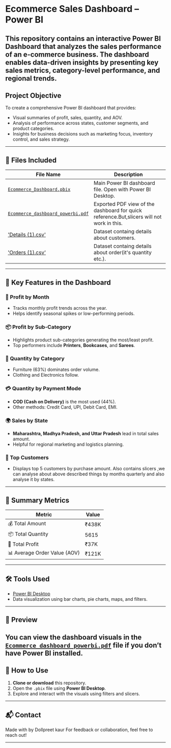 #  Ecommerce Sales Dashboard – Power BI
This repository contains an interactive **Power BI Dashboard** that analyzes the sales performance of an e-commerce business. The dashboard enables data-driven insights by presenting key sales metrics, category-level performance, and regional trends.
---
##  Project Objective
To create a comprehensive Power BI dashboard that provides:
- Visual summaries of profit, sales, quantity, and AOV.
- Analysis of performance across states, customer segments, and product categories.
- Insights for business decisions such as marketing focus, inventory control, and sales strategy.
---
## 📁 Files Included

| File Name | Description |
|-----------|-------------|
| [`Ecommerce_Dashboard.pbix`](https://github.com/dollpreetkaur/PowerBi_Dashboards-/blob/main/Ecommerce_dashboard_powerbi.pbix) | Main Power BI dashboard file. Open with Power BI Desktop. |
| [`Ecommerce_dashboard_powerbi.pdf`](https://github.com/dollpreetkaur/PowerBi_Dashboards-/blob/main/Ecommerce_dashboard_powerbi.pdf) | Exported PDF view of the dashboard for quick reference.But,slicers will not work in this. |
|['Details (1).csv'](https://github.com/dollpreetkaur/PowerBi_Dashboards-/blob/main/Details%20(1).csv)|Dataset containg details about customers.|
|['Orders (1).csv'](https://github.com/dollpreetkaur/PowerBi_Dashboards-/blob/main/Orders%20(1).csv)|Dataset containg details about order(it's quantity etc.).|
---

## 📌 Key Features in the Dashboard
### 📅 Profit by Month
- Tracks monthly profit trends across the year.
- Helps identify seasonal spikes or low-performing periods.
### 📦 Profit by Sub-Category
- Highlights product sub-categories generating the most/least profit.
- Top performers include **Printers**, **Bookcases**, and **Sarees**.
### 🛒 Quantity by Category
- Furniture (63%) dominates order volume.
- Clothing and Electronics follow.
### 💳 Quantity by Payment Mode
- **COD (Cash on Delivery)** is the most used (44%).
- Other methods: Credit Card, UPI, Debit Card, EMI.
### 🌍 Sales by State
- **Maharashtra, Madhya Pradesh, and Uttar Pradesh** lead in total sales amount.
- Helpful for regional marketing and logistics planning.
### 👥 Top Customers
- Displays top 5 customers by purchase amount.
Also contains slicers ,we can analyse about above described things by months quarterly and also analyse it by states.
---

## 🧾 Summary Metrics

| Metric              | Value    |
|---------------------|----------|
| 💰 Total Amount      | ₹438K    |
| 📦 Total Quantity    | 5615     |
| 🧮 Total Profit       | ₹37K     |
| 📊 Average Order Value (AOV) | ₹121K |

---

## 🛠 Tools Used
- [Power BI Desktop](https://powerbi.microsoft.com/)
- Data visualization using bar charts, pie charts, maps, and filters.

---

## 👀 Preview

You can view the dashboard visuals in the [`Ecommerce_dashboard_powerbi.pdf`](./Ecommerce_dashboard_powerbi.pdf) file if you don’t have Power BI installed.
---

## 📌 How to Use

1. **Clone or download** this repository.
2. Open the `.pbix` file using **Power BI Desktop**.
3. Explore and interact with the visuals using filters and slicers.

---

## 📬 Contact

Made with  by Dollpreet kaur 
For feedback or collaboration, feel free to reach out!

---

